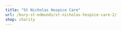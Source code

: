 ```yaml
---
title: "St Nicholas Hospice Care"
url: /bury-st-edmunds/st-nicholas-hospice-care-2/
shop: charity
---
```

